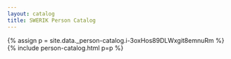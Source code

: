 ```yaml
---
layout: catalog
title: SWERIK Person Catalog
---
```

{% assign p = site.data._person-catalog.i-3oxHos89DLWxgit8emnuRm %}
{% include person-catalog.html p=p %}


